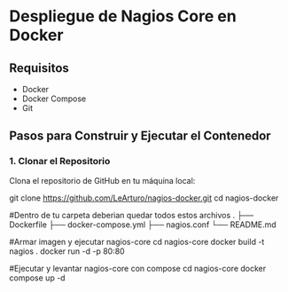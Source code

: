 # Despliegue de Nagios Core en Docker

## Requisitos

- Docker
- Docker Compose
- Git

## Pasos para Construir y Ejecutar el Contenedor

### 1. Clonar el Repositorio

Clona el repositorio de GitHub en tu máquina local:


git clone https://github.com/LeArturo/nagios-docker.git
cd nagios-docker

#Dentro de tu carpeta deberian quedar todos estos archivos
	.
├── Dockerfile
├── docker-compose.yml
├── nagios.conf
└── README.md

#Armar imagen y ejecutar nagios-core
	cd nagios-core
		docker build -t nagios .
		docker run -d -p 80:80 <imagen-ID>




#Ejecutar y levantar nagios-core con compose
	cd nagios-core
		docker compose up -d
